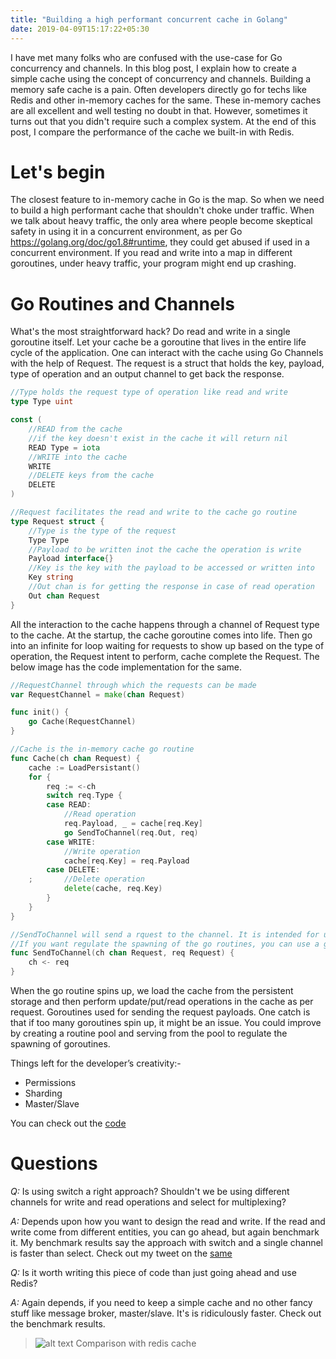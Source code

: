 ```yaml
---
title: "Building a high performant concurrent cache in Golang"
date: 2019-04-09T15:17:22+05:30
---
```


I have met many folks who are confused with the use-case for Go concurrency and channels. In this blog post, I explain how to create a simple cache using the concept of concurrency and channels. Building a memory safe cache is a pain. Often developers directly go for techs like Redis and other in-memory caches for the same. These in-memory caches are all excellent and well testing no doubt in that. However, sometimes it turns out that you didn't require such a complex system. At the end of this post, I compare the performance of the cache we built-in with Redis.

# Let's begin

The closest feature to in-memory cache in Go is the map. So when we need to build a high performant cache that shouldn't choke under traffic. When we talk about heavy traffic, the only area where people become skeptical safety in using it in a concurrent environment, as per Go https://golang.org/doc/go1.8#runtime, they could get abused if used in a concurrent environment. If you read and write into a map in different goroutines, under heavy traffic, your program might end up crashing.

# Go Routines and Channels

What's the most straightforward hack? Do read and write in a single goroutine itself. Let your cache be a goroutine that lives in the entire life cycle of the application. One can interact with the cache using Go Channels with the help of Request. The request is a struct that holds the key, payload, type of operation and an output channel to get back the response.

```go
//Type holds the request type of operation like read and write
type Type uint

const (
	//READ from the cache
	//if the key doesn't exist in the cache it will return nil
	READ Type = iota
	//WRITE into the cache
	WRITE
	//DELETE keys from the cache
	DELETE
)

//Request facilitates the read and write to the cache go routine
type Request struct {
	//Type is the type of the request
	Type Type
	//Payload to be written inot the cache the operation is write
	Payload interface{}
	//Key is the key with the payload to be accessed or written into
	Key string
	//Out chan is for getting the response in case of read operation
	Out chan Request
}
```

All the interaction to the cache happens through a channel of Request type to the cache.
At the startup, the cache goroutine comes into life. Then go into an infinite for loop waiting for requests to show up based on the type of operation, the Request intent to perform, cache complete the Request. The below image has the code implementation for the same.

```go
//RequestChannel through which the requests can be made
var RequestChannel = make(chan Request)

func init() {
	go Cache(RequestChannel)
}

//Cache is the in-memory cache go routine
func Cache(ch chan Request) {
	cache := LoadPersistant()
	for {
		req := <-ch
		switch req.Type {
		case READ:
			//Read operation
			req.Payload, _ = cache[req.Key]
			go SendToChannel(req.Out, req)
		case WRITE:
			//Write operation
			cache[req.Key] = req.Payload
		case DELETE:
	;		//Delete operation
			delete(cache, req.Key)
		}
	}
}

//SendToChannel will send a rquest to the channel. It is intended for use along with routines
//If you want regulate the spawning of the go routines, you can use a go routine pool design
func SendToChannel(ch chan Request, req Request) {
	ch <- req
}
```

When the go routine spins up, we load the cache from the persistent storage and then perform update/put/read operations in the cache as per request. Goroutines used for sending the request payloads. One catch is that if too many goroutines spin up, it might be an issue. You could improve by creating a routine pool and serving from the pool to regulate the spawning of goroutines.

Things left for the developer’s creativity:-

- Permissions
- Sharding
- Master/Slave

You can check out the [code](https://github.com/melvinodsa/go-experiments/tree/master/cache)

# Questions

_Q:_ Is using switch a right approach? Shouldn't we be using different channels for write and read operations and select for multiplexing?

_A:_ Depends upon how you want to design the read and write. If the read and write come from different entities, you can go ahead, but again benchmark it. My benchmark results say the approach with switch and a single channel is faster than select. Check out my tweet on the [same](https://twitter.com/melvinodsa/status/1031434710184939522)

>

_Q:_ Is it worth writing this piece of code than just going ahead and use Redis?

_A:_ Again depends, if you need to keep a simple cache and no other fancy stuff like message broker, master/slave. It's is ridiculously faster. Check out the benchmark results.

> ![alt text](/4/1.webp "go cache comparison with Redis")
> Comparison with redis cache
